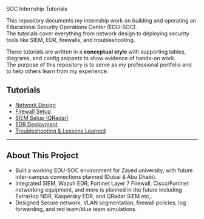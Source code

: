 SOC Internship Tutorials

This repository documents my internship work on building and operating an Educational Security Operations Center (EDU-SOC).  
The tutorials cover everything from network design to deploying security tools like SIEM, EDR, firewalls, and troubleshooting.

These tutorials are written in a **conceptual style** with supporting tables, diagrams, and config snippets to show evidence of hands-on work.  
The purpose of this repository is to serve as my professional portfolio and to help others learn from my experience.

## Tutorials

- [Network Design](network_design/network_design.md)  
- [Firewall Setup](firewall_setup/firewall_setup.md)  
- [SIEM Setup (QRadar)](siem_setup/siem_setup.md)  
- [EDR Deployment](edr_deployment/edr_deployment.md)  
- [Troubleshooting & Lessons Learned](troubleshooting/common_issues.md)  

---

## About This Project
- Built a working EDU-SOC environment for Zayed university, with future inter-campus connections planned (Dubai & Abu Dhabi).  
- Integrated SIEM, Wazuh EDR, Fortinet Layer 7 Firewall, Cisco/Fortinet networking equipment, and more is planned in the future including ExtraHop NDR, Kaspersky EDR, and QRadar SIEM etc,.  
- Designed Secure network, VLAN segmentation, firewall policies, log forwarding, and red team/blue team simulations.  
